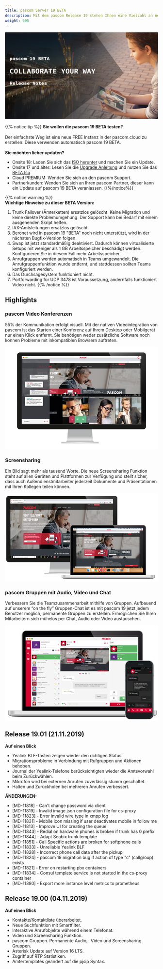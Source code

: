 ```yaml
---
title: pascom Server 19 BETA
description: Mit dem pascom Release 19 stehen Ihnen eine Vielzahl an neuen Funktionen zur Verfügung.
weight: 995
---
```


![Highlights](pascom19_highlights.jpg)

{{% notice tip %}}
**Sie wollen die pascom 19 BETA testen?**<br/>
<br/>
Der einfachste Weg ist eine neue FREE Instanz in der pascom.cloud zu erstellen. Diese verwenden automatisch pascom 19 BETA.  
<br/>
**Sie möchten lieber updaten?**  
* Onsite 18: Laden Sie sich das [ISO herunter](https://download.pascom.net/release-archive/server/7.19.00/pascom_7.19.00.R.iso?_ga=2.100405213.2125405943.1572851023-458383881.1533124029) und machen Sie ein Update.  
* Onsite 17 und älter: Lesen Sie die [Upgrade Anleitung](https://www.pascom.net/doc/de/server/upgrade/) und nutzen Sie das [BETA Iso](https://download.pascom.net/release-archive/server/7.19.00/pascom_7.19.00.R.iso?_ga=2.100405213.2125405943.1572851023-458383881.1533124029)  
* Cloud PREMIUM: Wenden Sie sich an den pascom Support.  
* Partnerkunden: Wenden Sie sich an Ihren pascom Partner, dieser kann ein Update auf pascom 19 BETA veranlassen.
{{%/notice%}}

{{% notice warning %}}  
**Wichtige Hinweise zu dieser BETA Version:**     
1. Trunk Failover (Ämterketten) ersatzlos gelöscht. Keine Migration und keine direkte Problemumgehung. Der Support kann bei Bedarf mit einem ausgehenden Skript helfen.  
2. IAX-Amtsleitungen ersatzlos gelöscht.  
3. Beronet wird in pascom 19 "BETA" noch nicht unterstützt, wird in der nächsten Bugfix-Version folgen.  
4. Swap ist jetzt standardmäßig deaktiviert. Dadurch können virtualisierte Setups mit weniger als 1 GB Arbeitsspeicher beschädigt werden. Konfigurieren Sie in diesem Fall mehr Arbeitsspeicher.  
5. Anrufgruppen werden automatisch in Teams umgewandelt. Die Anrufgruppenfunktion wurde entfernt, und stattdessen sollten Teams konfiguriert werden.  
6. Das Durchsagesystem funktioniert nicht.  
7. Portforwarding für UDP 3478 ist Voraussetzung, andernfalls funktioniert Video nicht.
{{% /notice %}}

## Highlights



### pascom Video Konferenzen 

55% der Kommunikation erfolgt visuell. Mit der nativen Videointegration von pascom ist das Starten einer Konferenz auf Ihrem Desktop oder Mobilgerät nur einen Klick entfernt. Sie benötigen weder zusätzliche Software noch können Probleme mit inkompatiblen Browsern auftreten.

![Video Konferenz](pascom-19-video-desktop-conference.png)

### Screensharing

Ein Bild sagt mehr als tausend Worte. Die neue Screensharing Funktion steht auf allen Geräten und Plattformen zur Verfügung und stellt sicher, dass auch Außendienstmitarbeiter jederzeit Dokumente und Präsentationen mit Ihren Kollegen teilen können.

![Screensharing](pascom-screen-sharing.png)

### pascom Gruppen mit Audio, Video und Chat

Verbessern Sie die Teamzusammenarbeit mithilfe von Gruppen. Aufbauend auf unserem “on the fly” Gruppen-Chat ist es mit pascom 19 jetzt jedem Benutzer möglich, permanente Gruppen zu erstellen. Ermöglichen Sie Ihren Mitarbeitern sich mühelos per Chat, Audio oder Video austauschen.

![pasocm Gruppen](pascom-team-chat.png)

## Release 19.01 (21.11.2019)

**Auf einen Blick**

- Yealink BLF-Tasten zeigen wieder den richtigen Status.
- Migrationsprobleme in Verbindung mit Rufgruppen und Aktionen behoben.
- Journal der Yealink-Telefone berücksichtigten wieder die Amtsvorwahl beim Zurückwählen.
- Mikrofon wird bei externen Anrufen zuverlässig stumm geschaltet.
- Halten und Zurückholen bei mehreren Anrufen verbessert.

**ÄNDERUNGEN:** 

- [MD-11818] - Can't change password via client
- [MD-11819] - Invalid image.json configuration file for cs-proxy
- [MD-11823] - Error invalid wire type in xmpp log
- [MD-11831] - Mobile icon missing if user deactivates mobile in follow me
- [MD-11813] - Improve UI for creating the queue
- [MD-11843] - Redial on hardware phones is broken if trunk has 0 prefix
- [MD-11844] - Adapt Seabix trunk template
- [MD-11851] - Call Specific actions are broken for softphone calls
- [MD-11833] - Unreliable Yealink BLF
- [MD-11828] - Incorrect phone call data after the pickup
- [MD-11824] - pascom 19 migration bug if action of type "c" (callgroup) exists
- [MD-11821] - Error on restarting pbx containers
- [MD-11834] - Consul template service is not started in the cs-proxy container
- [MD-11380] - Export more instance level metrics to prometheus

## Release 19.00 (04.11.2019)

**Auf einen Blick**

- Kontakte/Kontaktliste überarbeitet.
- Neue Suchfunktion mit Smartfilter.
- Interaktive Anrufobjekte während einem Telefonat.
- Video und Screensharing Funktion.
- pascom Gruppen. Permanente Audio,- Video und Screensharing Gruppen.
- Asterisk Update auf Version 16 LTS.
- Zugriff auf RTP Statistiken.
- Ämtertemplates geändert auf die pjsip Syntax.



